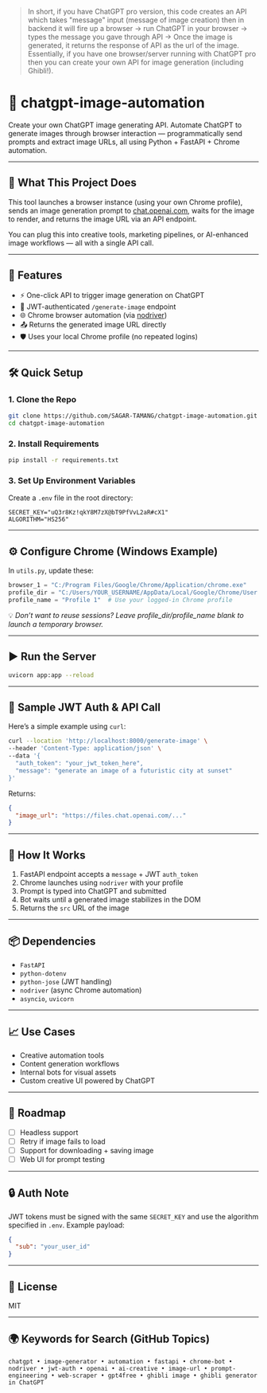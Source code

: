> In short, if you have ChatGPT pro version, this code creates an API which takes "message" input (message of image creation) then in backend it will fire up a browser -> run ChatGPT in your browser -> types the message you gave through API -> Once the image is generated, it returns the response of API as the url of the image. Essentially, if you have one browser/server running with ChatGPT pro then you can create your own API for image generation (including Ghibli!).

# 🤖 chatgpt-image-automation

Create your own ChatGPT image generating API. Automate ChatGPT to generate images through browser interaction — programmatically send prompts and extract image URLs, all using Python + FastAPI + Chrome automation.

---

## 📸 What This Project Does

This tool launches a browser instance (using your own Chrome profile), sends an image generation prompt to [chat.openai.com](https://chat.openai.com), waits for the image to render, and returns the image URL via an API endpoint.

You can plug this into creative tools, marketing pipelines, or AI-enhanced image workflows — all with a single API call.

---

## 🚀 Features

- ⚡ One-click API to trigger image generation on ChatGPT  
- 🔐 JWT-authenticated `/generate-image` endpoint  
- 🌐 Chrome browser automation (via [nodriver](https://github.com/shinya7y/nodriver))  
- 📤 Returns the generated image URL directly  
- 🛡️ Uses your local Chrome profile (no repeated logins)  

---

## 🛠️ Quick Setup

### 1. Clone the Repo
```bash
git clone https://github.com/SAGAR-TAMANG/chatgpt-image-automation.git
cd chatgpt-image-automation
```

### 2. Install Requirements
```bash
pip install -r requirements.txt
```

### 3. Set Up Environment Variables

Create a `.env` file in the root directory:

```env
SECRET_KEY="uQ3r8Kz!qkY8M7zX@bT9PfVvL2aR#cX1"
ALGORITHM="HS256"
```

---

## ⚙️ Configure Chrome (Windows Example)

In `utils.py`, update these:

```python
browser_1 = "C:/Program Files/Google/Chrome/Application/chrome.exe"
profile_dir = "C:/Users/YOUR_USERNAME/AppData/Local/Google/Chrome/User Data"
profile_name = "Profile 1"  # Use your logged-in Chrome profile
```

💡 *Don’t want to reuse sessions? Leave profile_dir/profile_name blank to launch a temporary browser.*

---

## ▶️ Run the Server

```bash
uvicorn app:app --reload
```

---

## 🔐 Sample JWT Auth & API Call

Here’s a simple example using `curl`:

```bash
curl --location 'http://localhost:8000/generate-image' \
--header 'Content-Type: application/json' \
--data '{
  "auth_token": "your_jwt_token_here",
  "message": "generate an image of a futuristic city at sunset"
}'
```

Returns:

```json
{
  "image_url": "https://files.chat.openai.com/..."
}
```

---

## 🧠 How It Works

1. FastAPI endpoint accepts a `message` + JWT `auth_token`  
2. Chrome launches using `nodriver` with your profile  
3. Prompt is typed into ChatGPT and submitted  
4. Bot waits until a generated image stabilizes in the DOM  
5. Returns the `src` URL of the image  

---

## 📦 Dependencies

- `FastAPI`  
- `python-dotenv`  
- `python-jose` (JWT handling)  
- `nodriver` (async Chrome automation)  
- `asyncio`, `uvicorn`  

---

## 📈 Use Cases

- Creative automation tools  
- Content generation workflows  
- Internal bots for visual assets  
- Custom creative UI powered by ChatGPT  

---

## 🚧 Roadmap

- [ ] Headless support  
- [ ] Retry if image fails to load  
- [ ] Support for downloading + saving image  
- [ ] Web UI for prompt testing  

---

## 🔒 Auth Note

JWT tokens must be signed with the same `SECRET_KEY` and use the algorithm specified in `.env`. Example payload:

```json
{
  "sub": "your_user_id"
}
```

---

## 📄 License

MIT

---

## 🌍 Keywords for Search (GitHub Topics)

```
chatgpt • image-generator • automation • fastapi • chrome-bot • nodriver • jwt-auth • openai • ai-creative • image-url • prompt-engineering • web-scraper • gpt4free • ghibli image • ghibli generator in ChatGPT
```
